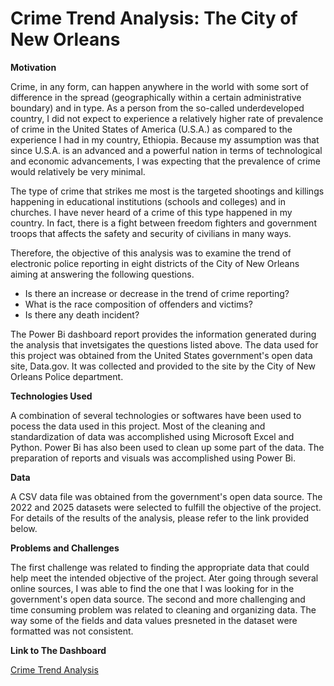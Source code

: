 # Crime Trend Analysis: The City of New Orleans
    
**Motivation**

Crime, in any form, can happen anywhere in the world with some sort of difference in the spread (geographically within a certain administrative boundary) and in type. As a person from the so-called underdeveloped country, I did not expect to experience a relatively higher rate of prevalence of crime in the United States of America (U.S.A.) as compared to the experience I had in my country, Ethiopia. Because my assumption was that since U.S.A. is an advanced and a powerful nation in terms of technological and economic advancements, I was expecting that the prevalence of crime would relatively be very minimal. 

The type of crime that strikes me most is the targeted shootings and killings happening in educational institutions (schools and colleges) and in churches. I have never heard of a crime of this type happened in my country. In fact, there is a fight between freedom fighters and government troops that affects the safety and security of civilians in many ways. 

Therefore, the objective of this analysis was to examine the trend of electronic police reporting in eight districts of the City of New Orleans aiming at answering the following questions.

* Is there an increase or decrease in the trend of crime reporting?
* What is the race composition of offenders and victims?
* Is there any death incident?

The Power Bi dashboard report provides the information generated during the analysis that invetsigates the questions listed above. The data used for this project was obtained from the United States government's open data site, Data.gov. It was collected and provided to the site by the City of New Orleans Police department.

**Technologies Used**

A combination of several technologies or softwares have been used to pocess the data used in this project. Most of the cleaning and standardization of data was accomplished using Microsoft Excel and Python. Power Bi has also been used to clean up some part of the data. The preparation of reports and visuals was accomplished using Power Bi.

**Data**

A CSV data file was obtained from the government's open data source. The 2022 and 2025 datasets were selected to fulfill the objective of the project. For details of the results of the analysis, please refer to the link provided below.

**Problems and Challenges**

The first challenge was related to finding the appropriate data that could help meet the intended objective of the project. Ater going through several online sources, I was able to find the one that I was looking for in the government's open data source. The second and more challenging and time consuming problem was related to cleaning and organizing data. The way some of the fields and data values presneted in the dataset were formatted was not consistent. 

**Link to The Dashboard**

<a href = "https://app.powerbi.com/view?r=eyJrIjoiZGRmMjAxMDctMDJiMy00MzUxLWIyOGItYTA5ZDIzMzQ0MmExIiwidCI6IjEwMWRhNTg3LTE4NDMtNGY1Mi04YjhhLTE3YjA2OWM2NmQzMyIsImMiOjJ9"> Crime Trend Analysis</a>




    
